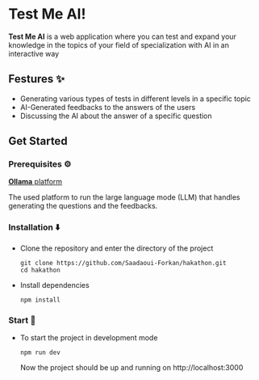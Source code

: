 # Test Me AI!

**Test Me AI** is a web application where you can test and expand your knowledge
in the topics of your field of specialization with AI in an interactive way

## Festures ✨

- Generating various types of tests in different levels in a specific topic
- AI-Generated feedbacks to the answers of the users
- Discussing the AI about the answer of a specific question

## Get Started

### Prerequisites :gear:

[**Ollama** platform](https://ollama.com/)

The used platform to run the large language mode (LLM) that handles generating
the questions and the feedbacks.

### Installation :arrow_down:

- Clone the repository and enter the directory of the project

  ```
  git clone https://github.com/Saadaoui-Forkan/hakathon.git
  cd hakathon
  ```

- Install dependencies

  ```
  npm install
  ```

### Start :rocket:

- To start the project in development mode

  ```
  npm run dev
  ```
  Now the project should be up and running on http://localhost:3000
